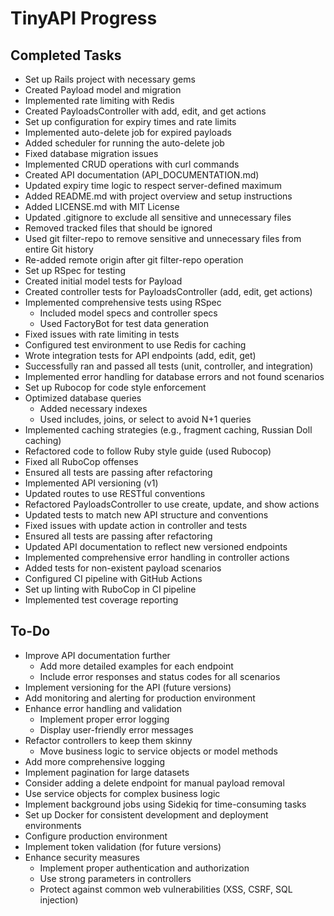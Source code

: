 # TinyAPI Progress

## Completed Tasks
- Set up Rails project with necessary gems
- Created Payload model and migration
- Implemented rate limiting with Redis
- Created PayloadsController with add, edit, and get actions
- Set up configuration for expiry times and rate limits
- Implemented auto-delete job for expired payloads
- Added scheduler for running the auto-delete job
- Fixed database migration issues
- Implemented CRUD operations with curl commands
- Created API documentation (API_DOCUMENTATION.md)
- Updated expiry time logic to respect server-defined maximum
- Added README.md with project overview and setup instructions
- Added LICENSE.md with MIT License
- Updated .gitignore to exclude all sensitive and unnecessary files
- Removed tracked files that should be ignored
- Used git filter-repo to remove sensitive and unnecessary files from entire Git history
- Re-added remote origin after git filter-repo operation
- Set up RSpec for testing
- Created initial model tests for Payload
- Created controller tests for PayloadsController (add, edit, get actions)
- Implemented comprehensive tests using RSpec
  - Included model specs and controller specs
  - Used FactoryBot for test data generation
- Fixed issues with rate limiting in tests
- Configured test environment to use Redis for caching
- Wrote integration tests for API endpoints (add, edit, get)
- Successfully ran and passed all tests (unit, controller, and integration)
- Implemented error handling for database errors and not found scenarios
- Set up Rubocop for code style enforcement
- Optimized database queries
  - Added necessary indexes
  - Used includes, joins, or select to avoid N+1 queries
- Implemented caching strategies (e.g., fragment caching, Russian Doll caching)
- Refactored code to follow Ruby style guide (used Rubocop)
- Fixed all RuboCop offenses
- Ensured all tests are passing after refactoring
- Implemented API versioning (v1)
- Updated routes to use RESTful conventions
- Refactored PayloadsController to use create, update, and show actions
- Updated tests to match new API structure and conventions
- Fixed issues with update action in controller and tests
- Ensured all tests are passing after refactoring
- Updated API documentation to reflect new versioned endpoints
- Implemented comprehensive error handling in controller actions
- Added tests for non-existent payload scenarios
- Configured CI pipeline with GitHub Actions
- Set up linting with RuboCop in CI pipeline
- Implemented test coverage reporting

## To-Do
- Improve API documentation further
  - Add more detailed examples for each endpoint
  - Include error responses and status codes for all scenarios
- Implement versioning for the API (future versions)
- Add monitoring and alerting for production environment
- Enhance error handling and validation
  - Implement proper error logging
  - Display user-friendly error messages
- Refactor controllers to keep them skinny
  - Move business logic to service objects or model methods
- Add more comprehensive logging
- Implement pagination for large datasets
- Consider adding a delete endpoint for manual payload removal
- Use service objects for complex business logic
- Implement background jobs using Sidekiq for time-consuming tasks
- Set up Docker for consistent development and deployment environments
- Configure production environment
- Implement token validation (for future versions)
- Enhance security measures
  - Implement proper authentication and authorization
  - Use strong parameters in controllers
  - Protect against common web vulnerabilities (XSS, CSRF, SQL injection)
